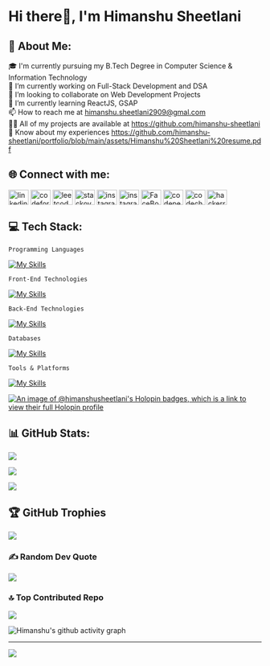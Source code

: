 
# Hi there👋, I'm Himanshu Sheetlani
## 💫 About Me:

‍🎓 I'm currently pursuing my B.Tech Degree in Computer Science & Information Technology<br>🔭 I’m currently working on Full-Stack Development and DSA<br>👯 I’m looking to collaborate on Web Development Projects<br>🌱 I’m currently learning ReactJS, GSAP<br>📫 How to reach me at himanshu.sheetlani2909@gmal.com<br>👨‍💻 All of my projects are available at https://github.com/himanshu-sheetlani<br>📄 Know about my experiences https://github.com/himanshu-sheetlani/portfolio/blob/main/assets/Himanshu%20Sheetlani%20resume.pdf

  
  

## 🌐 Connect with me:


<p  align="left">

<a  href="https://linkedin.com/in/himanshu-sheetlani"  target="blank"><img  align="center"  src="https://raw.githubusercontent.com/rahuldkjain/github-profile-readme-generator/master/src/images/icons/Social/linked-in-alt.svg"  alt="linkedin"  height="30"  width="40" /></a>  <a  href="https://codeforces.com/profile/himanshu_sheetlani"  target="blank"><img  align="center"  src="https://raw.githubusercontent.com/rahuldkjain/github-profile-readme-generator/master/src/images/icons/Social/codeforces.svg"  alt="codeforces"  height="30"  width="40" /></a> <a  href="https://www.leetcode.com/himanshu_sheetlani"  target="blank"><img  align="center"  src="https://raw.githubusercontent.com/rahuldkjain/github-profile-readme-generator/master/src/images/icons/Social/leet-code.svg"  alt="leetcode"  height="30"  width="40" /></a> <a  href="https://stackoverflow.com/users/himanshu-sheetlani"  target="blank"><img  align="center"  src="https://raw.githubusercontent.com/rahuldkjain/github-profile-readme-generator/master/src/images/icons/Social/stack-overflow.svg"  alt="stackoverflow"  height="30"  width="40" /></a> <a  href="https://instagram.com/himanshu_sheetlani"  target="blank"><img  align="center"  src="https://raw.githubusercontent.com/rahuldkjain/github-profile-readme-generator/master/src/images/icons/Social/instagram.svg"  alt="instagram"  height="30"  width="40" /></a> <a  href="https://instagram.com/himanshu_sheetlani"  target="blank"><img  align="center"  src="https://raw.githubusercontent.com/rahuldkjain/github-profile-readme-generator/master/src/images/icons/Social/github.svg"  alt="instagram"  height="30"  width="40" /></a> <a  href="https://fb.com/himanshu.sheetlani.35/"  target="blank"><img  align="center"  src="https://raw.githubusercontent.com/rahuldkjain/github-profile-readme-generator/master/src/images/icons/Social/facebook.svg"  alt="FaceBook"  height="30"  width="40" /></a> <a  href="https://codepen.io/himanshu-sheetlani"  target="blank"><img  align="center"  src="https://raw.githubusercontent.com/rahuldkjain/github-profile-readme-generator/master/src/images/icons/Social/codepen.svg"  alt="codepen"  height="30"  width="40" /></a> <a  href="https://www.codechef.com/users/himanshusheetl"  target="blank"><img  align="center"  src="https://cdn.jsdelivr.net/npm/simple-icons@3.1.0/icons/codechef.svg"  alt="codechef"  height="30"  width="40" /></a> <a  href="https://www.hackerrank.com/himanshu_sheetl1"  target="blank"><img  align="center"  src="https://raw.githubusercontent.com/rahuldkjain/github-profile-readme-generator/master/src/images/icons/Social/hackerrank.svg"  alt="hackerrank"  height="30"  width="40" /></a>

</p>

  

## 💻 Tech Stack:

```Programming Languages```

[![My Skills](https://skillicons.dev/icons?i=python,js,cpp,c,java&theme=light)](https://skills.thijs.gg)

```Front-End Technologies```

[![My Skills](https://skillicons.dev/icons?i=html,css,bootstrap,tailwind,react&theme=light)](https://skills.thijs.gg)

```Back-End Technologies```

[![My Skills](https://skillicons.dev/icons?i=nodejs,express&theme=light)](https://skills.thijs.gg)

```Databases```

[![My Skills](https://skillicons.dev/icons?i=mysql,mongodb&theme=light)](https://skills.thijs.gg)

```Tools & Platforms```

[![My Skills](https://skillicons.dev/icons?i=powershell,vscode,idea,eclipse,replit,vite,md,git,github,postman,netlify,vercel,gcp,figma,notion,inkscape,canva&theme=light)](https://skills.thijs.gg)



[![An image of @himanshusheetlani's Holopin badges, which is a link to view their full Holopin profile](https://holopin.me/himanshusheetlani)](https://holopin.io/@himanshusheetlani)



## 📊 GitHub Stats:

![](https://github-readme-stats.vercel.app/api?username=himanshu-sheetlani&theme=transparent&hide_border=false&include_all_commits=false&count_private=false)<br/>

![](https://github-readme-streak-stats.herokuapp.com/?user=himanshu-sheetlani&theme=transparent&hide_border=false)<br/>

![](https://github-readme-stats.vercel.app/api/top-langs/?username=himanshu-sheetlani&theme=transparent&hide_border=false&include_all_commits=false&count_private=false&layout=compact)

  

## 🏆 GitHub Trophies

![](https://github-profile-trophy.vercel.app/?username=himanshu-sheetlani&theme=radical&no-frame=false&no-bg=true&margin-w=4)

  

### ✍️ Random Dev Quote

![](https://quotes-github-readme.vercel.app/api?type=horizontal&theme=radical)

  

### 🔝 Top Contributed Repo

![](https://github-contributor-stats.vercel.app/api?username=himanshu-sheetlani&limit=5&theme=dark&combine_all_yearly_contributions=true)


![Himanshu's github activity graph](https://github-readme-activity-graph.vercel.app/graph?username=himanshu-sheetlani&bg_color=1c1c1c&color=006aff&line=006aff&point=c2c2c2&area=true&area_color=c2dbff&hide_border=true)


---

[![](https://visitcount.itsvg.in/api?id=himanshu-sheetlani&icon=0&color=0)](https://visitcount.itsvg.in)
